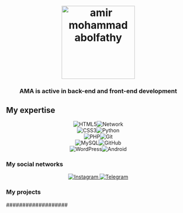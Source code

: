 <h1 align="center">
  <br>
  <a href="https://instagram.com/ama.player0000"><img src="https://s24.picofile.com/file/8451914234/AMA.png" alt="amir mohammad abolfathy" width="200"></a>
</h1>

<h3 align="center">AMA is active in back-end and front-end development </h3>

## My expertise

<p align="center">
<img alt="HTML5" src="https://img.shields.io/badge/html5-%231e1e1e.svg?style=for-the-badge&logo=html5&logoColor=#FF5000" /><img alt="Network" src="https://img.shields.io/badge/Network-%231e1e1e.svg?style=for-the-badge&logo=RSS&logocolor=yellow" />
  <br>
<img alt="CSS3" src="https://img.shields.io/badge/css3-%231e1e1e.svg?style=for-the-badge&logo=Css3&logoColor=blue" /><img alt="Python" src="https://img.shields.io/badge/Python-%231e1e1e.svg?style=for-the-badge&logo=Python&logocolor=yellow" />
  <br>
<img alt="PHP" src="https://img.shields.io/badge/php-%231e1e1e.svg?style=for-the-badge&logo=php&logoColor=#00F7FF" /><img alt="Git" src="https://img.shields.io/badge/Git-%231e1e1e.svg?style=for-the-badge&logo=git&logoColor=orange" />
  <br>
<img alt="MySQL" src="https://img.shields.io/badge/mysql-%231e1e1e.svg?style=for-the-badge&logo=mysql&logoColor=important" /><img alt="GitHub" src="https://img.shields.io/badge/Github-%231e1e1e.svg?style=for-the-badge&logo=github&logoColor=inactive" />
  <br>
<img alt="WordPress" src="https://img.shields.io/badge/WordPress-%231e1e1e.svg?style=for-the-badge&logo=WordPress&logoColor=cyan" /><img alt="Android" src="https://img.shields.io/badge/android-%231e1e1e.svg?style=for-the-badge&logo=android&logoColor=green" />
</p>

### My social networks
<p align="center">
<a href="https://instagram.com/ama.player0000">
    <img alt="Instagram" src="https://img.shields.io/badge/Instagram-%23FF00AF.svg?style=for-the-badge&logo=Instagram&logoColor=white" />
</a>
<a href="https://t.me/ama_player0000">
    <img alt="Telegram" src="https://img.shields.io/badge/Telegram-%23006bff.svg?style=for-the-badge&logo=Telegram&logoColor=white" />
</a>
</p>

### My projects
<p>
  ###################
</p>
